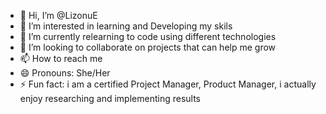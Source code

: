 - 👋 Hi, I’m @LizonuE
- 👀 I’m interested in learning and Developing my skils
- 🌱 I’m currently relearning to code using different technologies
- 💞️ I’m looking to collaborate on projects that can help me grow
- 📫 How to reach me 
- 😄 Pronouns: She/Her
- ⚡ Fun fact: i am a certified Project Manager, Product Manager, i actually enjoy researching and implementing results
<!---
LizonuE/LizonuE is a ✨ special ✨ repository because its `README.md` (this file) appears on your GitHub profile.
You can click the Preview link to take a look at your changes.
--->
